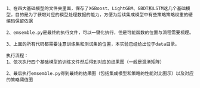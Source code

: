 ```
1、在四大基础模型的文件夹里面，保存了XGBoost、LightGBM、GBDT和LSTM这几个基础模型，目的是为了获取对应的模型处理数据的能力，方便为后续集成模型中有些策略策略权重的硬编码保留依据

2、emsemble.py是最终的执行文件，可以一键化执行，但是可能函数的位置与流程需要梳理。

3、上面的所有代码都需要注意训练集和测试集的位置，本实验已经给出位于data目录。

执行流程：
1、依次执行四个基础模型的训练文件然后得到对应的结果图（一般是混淆矩阵）

2、最后执行emsemble.py得到最终的结果图（包括集成模型和策略的性能对比图示）以及对应的策略阈值图
```























































